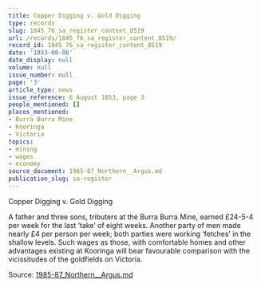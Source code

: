 ```yaml
---
title: Copper Digging v. Gold Digging
type: records
slug: 1845_76_sa_register_content_8519
url: /records/1845_76_sa_register_content_8519/
record_id: 1845_76_sa_register_content_8519
date: '1853-08-06'
date_display: null
volume: null
issue_number: null
page: '3'
article_type: news
issue_reference: 6 August 1853, page 3
people_mentioned: []
places_mentioned:
- Burra Burra Mine
- Kooringa
- Victoria
topics:
- mining
- wages
- economy
source_document: 1985-87_Northern__Argus.md
publication_slug: sa-register
---
```


Copper Digging v. Gold Digging

A father and three sons, tributers at the Burra Burra Mine, earned £24-5-4 per week for the last ‘take’ of eight weeks.  Another party of men made nearly £4 per person per week; both parties were working ‘fetches’ in the shallow levels.  Such wages as those, with comfortable homes and other advantages existing at Kooringa will bear favourable comparison with the vicissitudes of the goldfields on Victoria.

Source: [1985-87_Northern__Argus.md](/downloads/markdown/1985-87_Northern__Argus.md)
